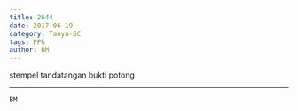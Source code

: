 ```yaml
---
title: 2644
date: 2017-06-19
category: Tanya-SC
tags: PPh
author: BM
---
```


stempel tandatangan bukti potong

---



`BM`
